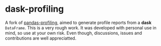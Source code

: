 # dask-profiling

A fork of [pandas-profiling](https://github.com/pandas-profiling/pandas-profiling), aimed to generate profile reports from a **dask** `DataFrame`. This is a very rough work. It was developed with personal use in mind, so use at your own risk. Even though, discussions, issues and contributions are well appreciatted.
